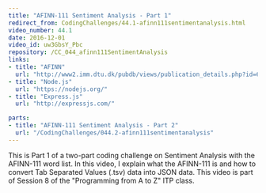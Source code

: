 ```yaml
---
title: "AFINN-111 Sentiment Analysis - Part 1"
redirect_from: CodingChallenges/44.1-afinn111sentimentanalysis.html
video_number: 44.1
date: 2016-12-01
video_id: uw3GbsY_Pbc
repository: /CC_044_afinn111SentimentAnalysis
links:
- title: "AFINN"
  url: "http://www2.imm.dtu.dk/pubdb/views/publication_details.php?id=6010"
- title: "Node.js"
  url: "https://nodejs.org/"
- title: "Express.js"
  url: "http://expressjs.com/"

parts:
- title: "AFINN-111 Sentiment Analysis - Part 2"
  url: "/CodingChallenges/044.2-afinn111sentimentanalysis"
---
```


This is Part 1 of a two-part coding challenge on Sentiment Analysis with the AFINN-111 word list. In this video, I explain what the AFINN-111 is and how to convert Tab Separated Values (.tsv) data into JSON data. This video is part of Session 8 of the "Programming from A to Z" ITP class.
